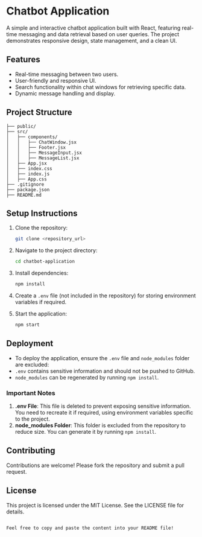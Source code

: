 
# Chatbot Application

A simple and interactive chatbot application built with React, featuring real-time messaging and data retrieval based on user queries. The project demonstrates responsive design, state management, and a clean UI.

## Features
- Real-time messaging between two users.
- User-friendly and responsive UI.
- Search functionality within chat windows for retrieving specific data.
- Dynamic message handling and display.

## Project Structure

```
├── public/
├── src/
│   ├── components/
│   │   ├── ChatWindow.jsx
│   │   ├── Footer.jsx
│   │   ├── MessageInput.jsx
│   │   ├── MessageList.jsx
│   ├── App.jsx
│   ├── index.css
│   ├── index.js
│   ├── App.css
├── .gitignore
├── package.json
├── README.md
```

## Setup Instructions

1. Clone the repository:
   ```bash
   git clone <repository_url>
   ```
2. Navigate to the project directory:
   ```bash
   cd chatbot-application
   ```
3. Install dependencies:
   ```bash
   npm install
   ```
4. Create a `.env` file (not included in the repository) for storing environment variables if required.

5. Start the application:
   ```bash
   npm start
   ```

## Deployment

- To deploy the application, ensure the `.env` file and `node_modules` folder are excluded:
- `.env` contains sensitive information and should not be pushed to GitHub.
- `node_modules` can be regenerated by running `npm install`.

### Important Notes

1. **.env File**: This file is deleted to prevent exposing sensitive information. You need to recreate it if required, using environment variables specific to the project.
2. **node_modules Folder**: This folder is excluded from the repository to reduce size. You can generate it by running `npm install`.

## Contributing

Contributions are welcome! Please fork the repository and submit a pull request.

## License

This project is licensed under the MIT License. See the LICENSE file for details.
```

Feel free to copy and paste the content into your README file!
